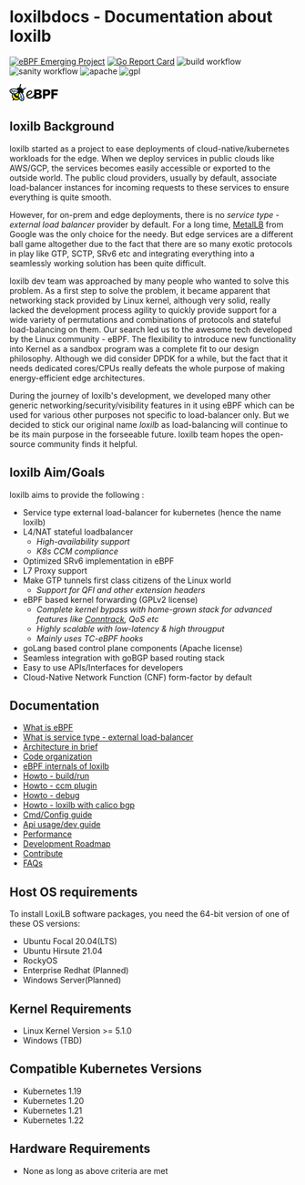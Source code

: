 # loxilbdocs - Documentation about loxilb

[![eBPF Emerging Project](https://img.shields.io/badge/ebpf.io-Emerging--Project-success)](https://ebpf.io/projects#loxilb) [![Go Report Card](https://goreportcard.com/badge/github.com/loxilb-io/loxilb)](https://goreportcard.com/report/github.com/loxilb-io/loxilb) ![build workflow](https://github.com/loxilb-io/loxilb/actions/workflows/docker-image.yml/badge.svg) ![sanity workflow](https://github.com/loxilb-io/loxilb/actions/workflows/basic-sanity.yml/badge.svg) ![apache](https://img.shields.io/badge/license-Apache-blue.svg) ![gpl](https://img.shields.io/badge/license-GPL-blue.svg)  

[![eBPF Emerging Project](photos/ebpflogo.png)](https://ebpf.io/projects#loxilb)

## loxilb Background 
loxilb started as a project to ease deployments of cloud-native/kubernetes workloads for the edge. When we deploy services in public clouds like AWS/GCP, the services becomes easily accessible or exported to the outside world. The public cloud providers, usually by default, associate load-balancer instances for incoming requests to these services to ensure everything is quite smooth. 

However, for on-prem and edge deployments, there is no *service type - external load balancer* provider by default. For a long time, [MetalLB](https://metallb.universe.tf/) from Google was the only choice for the needy. But edge services are a different ball game altogether due to the fact that there are so many exotic protocols in play like GTP, SCTP, SRv6 etc and integrating everything into a seamlessly working solution has been quite difficult.

loxilb dev team was approached by many people who wanted to solve this problem. As a first step to solve the problem, it became apparent that networking stack provided by Linux kernel, although very solid,  really lacked the development process agility to quickly provide support for a wide variety of permutations and combinations of protocols and stateful load-balancing on them. Our search led us to the awesome tech developed by the Linux community - eBPF. The flexibility to introduce new functionality into Kernel as a sandbox program was a complete fit to our design philosophy. Although we did consider DPDK for a while, but the fact that it needs dedicated cores/CPUs really defeats the whole purpose of making energy-efficient edge architectures.

During the journey of loxilb's development, we developed many other generic networking/security/visibility features in it using eBPF which can be used for various other purposes not specific to load-balancer only. But we decided to stick our original name *loxilb* as load-balancing will continue to be its main purpose in the forseeable future. loxilb team hopes the open-source community finds it helpful.

## loxilb Aim/Goals

loxilb aims to provide the following :


- Service type external load-balancer for kubernetes (hence the name loxilb)  
- L4/NAT stateful loadbalancer  
    - *High-availability support*  
    - *K8s CCM compliance*  
-  Optimized SRv6 implementation in eBPF  
-  L7 Proxy support  
-  Make GTP tunnels first class citizens of the Linux world  
    - *Support for QFI and other extension headers*    
-  eBPF based kernel forwarding (GPLv2 license)  
    - *Complete kernel bypass with home-grown stack for advanced features like [Conntrack](https://thermalcircle.de/doku.php?id=blog:linux:connection_tracking_1_modules_and_hooks), QoS etc*  
    - *Highly scalable with low-latency & high througput*  
    - *Mainly uses TC-eBPF hooks*   
-  goLang based control plane components (Apache license)  
-  Seamless integration with goBGP based routing stack  
-  Easy to use APIs/Interfaces for developers
-  Cloud-Native Network Function (CNF) form-factor by default  

## Documentation

- [What is eBPF](ebpf.md)
- [What is service type - external load-balancer](lb.md)
- [Architecture in brief](arch.md)
- [Code organization](code.md)
- [eBPF internals of loxilb](loxilbebpf.md)
- [Howto - build/run](run.md)
- [Howto - ccm plugin](ccm.md)
- [Howto - debug](debugging.md)
- [Howto - loxilb with calico bgp](integrate_bgp_eng.md)
- [Cmd/Config guide](cmd.md)
- [Api usage/dev guide](api.md)
- [Performance](perf.md)
- [Development Roadmap](roadmap.md)
- [Contribute](contribute.md)
- [FAQs](faq.md)

## Host OS requirements  

To install LoxiLB software packages, you need the 64-bit version of one of these OS versions:  

* Ubuntu Focal 20.04(LTS)  
* Ubuntu Hirsute 21.04  
* RockyOS  
* Enterprise Redhat (Planned)  
* Windows Server(Planned)  

## Kernel Requirements  

* Linux Kernel Version >= 5.1.0  
* Windows (TBD)  

## Compatible Kubernetes Versions  

* Kubernetes 1.19  
* Kubernetes 1.20  
* Kubernetes 1.21  
* Kubernetes 1.22  

## Hardware Requirements  

* None as long as above criteria are met  
